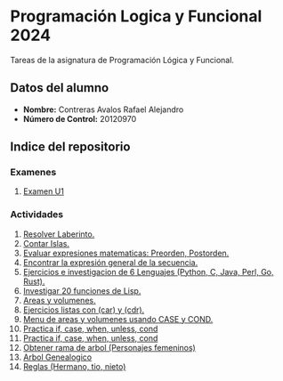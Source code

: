 # Programación Logica y Funcional 2024
Tareas de la asignatura de Programación Lógica y Funcional.

## Datos del alumno
- **Nombre:** Contreras Avalos Rafael Alejandro
- **Número de Control:** 20120970

## Indice del repositorio

### Examenes
1. [Examen U1](./Examen_Unidad_1//Examen.lsp)

### Actividades
1. [Resolver Laberinto.](./01-Resolver_Laberinto//README.md)
2. [Contar Islas.](./02-Contar_Islas//README.md)
3. [Evaluar expresiones matematicas: Preorden, Postorden.](./03-Expresiones_Matematicas_(Preorden,Postorden)/README.md)
4. [Encontrar la expresión general de la secuencia.](./04-Expresion_general_de_secuencias//README.md)
5. [Ejercicios e investigacion de 6 Lenguajes (Python, C, Java, Perl, Go, Rust).](./05-Ejercicios_6_Lenguajes(Python,C,Java,Perl,Go,Rust)//README.md)
6. [Investigar 20 funciones de Lisp.](./06_Funciones_De_Lisp//README.md)
7. [Areas y volumenes.](./07-Calcular_Areas_Y_Volumenes//README.md)
8. [Ejercicios listas con (car) y (cdr). ](./08-Ejercicios_Con_CAR_CDR//README.md)
9. [Menu de areas y volumenes usando CASE y COND. ](./09-Menu_areas_figuras//README.md)
10. [Practica if, case, when, unless, cond ](./10-Practica_if_case_when_unless_cond//README.md)
11. [Practica if, case, when, unless, cond ](./11-Recorrer_akinator_primer_nivel//README.md)
12. [Obtener rama de arbol (Personajes femeninos) ](./12-Imprimir_Rama_Personajes_Femeninos//README.md)
13. [Arbol Genealogico](./13-Arbol_genealogico//README.md)
14. [Reglas (Hermano, tio, nieto)](./14-Reglas_(Hermano,tio,nieto)//README.md)



    
